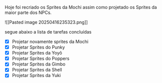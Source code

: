 
Hoje foi recriado os Sprites da Mochi assim como projetado os Sprites da maior parte dos NPCs.

![[Pasted image 20250416235323.png]]

segue abaixo a lista de tarefas concluídas

- [x] Projetar novamente sprites da Mochi
- [x] Projetar Sprites do Punky
- [x] Projetar Sprites da Yoyô
- [x] Projetar Sprites do Poppers
- [x] Projetar Sprites da Gimbo
- [x] Projetar Sprites da Shell
- [x] Projetar Sprites da Yuki